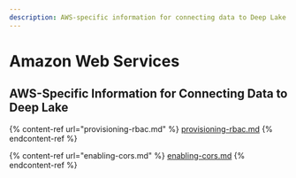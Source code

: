 ```yaml
---
description: AWS-specific information for connecting data to Deep Lake
---
```


# Amazon Web Services

## AWS-Specific Information for Connecting Data to Deep Lake

{% content-ref url="provisioning-rbac.md" %}
[provisioning-rbac.md](provisioning-rbac.md)
{% endcontent-ref %}

{% content-ref url="enabling-cors.md" %}
[enabling-cors.md](enabling-cors.md)
{% endcontent-ref %}
